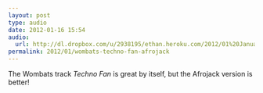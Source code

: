 ```yaml
---
layout: post
type: audio
date: 2012-01-16 15:54
audio: 
  url: http://dl.dropbox.com/u/2938195/ethan.heroku.com/2012/01%20January/Techno%20Fan%20%28Afrojack%20Extended%20Club%20Remix%29.mp3
permalink: 2012/01/wombats-techno-fan-afrojack
---
```


The Wombats track _Techno Fan_ is great by itself, but the Afrojack version is better!

